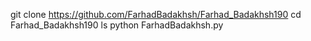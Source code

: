 git clone https://github.com/FarhadBadakhsh/Farhad_Badakhsh190
cd Farhad_Badakhsh190
ls
python FarhadBadakhsh.py
